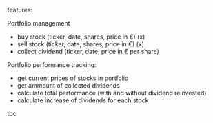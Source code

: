 features:

Portfolio management
- buy stock (ticker, date, shares, price in €) (x)
- sell stock (ticker, date, shares, price in €) (x)
- collect dividend (ticker, date, price in € per share)

Portfolio performance tracking:
- get current prices of stocks in portfolio
- get ammount of collected dividends
- calculate total performance (with and without dividend reinvested)
- calculate increase of dividends for each stock

tbc
